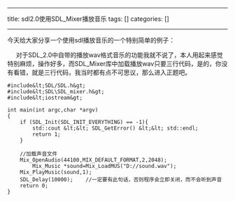 
--- 
title:  sdl2.0使用SDL_Mixer播放音乐 
tags: []
categories: [] 

---
今天给大家分享一个使用sdl播放音乐的一个特别简单的例子：

     对于SDL_2.0中自带的播放wav格式音乐的功能我就不说了，本人用起来感觉特别麻烦，操作好多，而SDL_Mixer库中加载播放wav只要三行代码，是的，你没有看错，就是三行代码，我当时都有点不可思议，那么进入正题吧。

```
#include&lt;SDL/SDL.h&gt;
#include&lt;SDL\SDL_mixer.h&gt;
#include&lt;iostream&gt;

int main(int argc,char *argv)
{
	if (SDL_Init(SDL_INIT_EVERYTHING) == -1){
        std::cout &lt;&lt; SDL_GetError() &lt;&lt; std::endl; 
        return 1;
    }
	
	//加载声音文件
	Mix_OpenAudio(44100,MIX_DEFAULT_FORMAT,2,2048);
        Mix_Music *sound=Mix_LoadMUS("D://sound.wav");
	Mix_PlayMusic(sound,1);
	SDL_Delay(10000);    //一定要有此句话，否则程序会立即关闭，而不会听到声音
	return 0;
}
```


